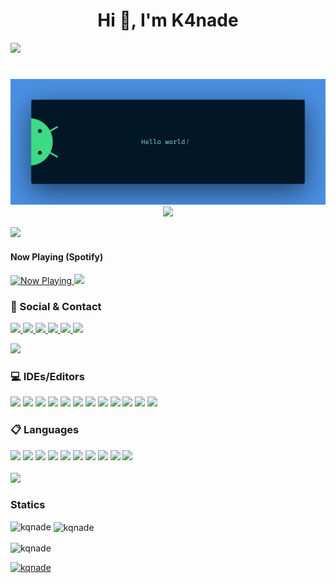 <h1 align="center">Hi 👋, I'm K4nade</h1>
<img src="https://raw.githubusercontent.com/andreasbm/readme/master/assets/lines/aqua.png">
<h1> </h1>
<p align="center">
    <img src="https://raw.githubusercontent.com/kqnade/kqnade/main/banner.png">
    <img src="https://readme-typing-svg.herokuapp.com?font=Klee+One&pause=1000&color=23F7D8&center=true&vCenter=true&width=435&lines=Android+Application+Developer;UI%2FUX+Designer;Discord+Bot+Developer;Game+Programer">
</p>
<img src="https://raw.githubusercontent.com/andreasbm/readme/master/assets/lines/aqua.png">
<h4>Now Playing (Spotify)</h4>
<a href="https://spotifynowplaying-52qodbltz-kqnade.vercel.app/now-playing?open">
    <img src="https://spotifynowplaying-52qodbltz-kqnade.vercel.app/now-playing" width="1080" height=auto alt="Now Playing">
</a>
<img src="https://raw.githubusercontent.com/andreasbm/readme/master/assets/lines/aqua.png">


<p align="left">
<h3>💬 Social & Contact</h3>
<a href="https://discordapp.com/users/752814117806407710">
    <img src="https://img.shields.io/badge/Discord-%235865F2.svg?style=for-the-badge&logo=discord&logoColor=white">
</a>
<a href="https://instagram.com/k4na_de">
    <img src="https://img.shields.io/badge/Instagram-%23E4405F.svg?style=for-the-badge&logo=Instagram&logoColor=white">
</a>
<a href="https://line.me/ti/p/e7Cu3SPWey">
    <img src="https://img.shields.io/badge/Line-00C300?style=for-the-badge&logo=line&logoColor=white">
</a>
<a href="https://linkedin.com/in/k4nade">
    <img src="https://img.shields.io/badge/linkedin-%230077B5.svg?style=for-the-badge&logo=linkedin&logoColor=white">
</a>
<a href="https://twitter.com/k4na_de">
    <img src="https://img.shields.io/badge/Twitter-%231DA1F2.svg?style=for-the-badge&logo=Twitter&logoColor=white">
</a>
<a href="https://youtube.com/@k4na_de">
    <img src="https://img.shields.io/badge/YouTube-%23FF0000.svg?style=for-the-badge&logo=YouTube&logoColor=white">
</a>
</p>
<img src="https://raw.githubusercontent.com/andreasbm/readme/master/assets/lines/aqua.png">
<h3>💻 IDEs/Editors</h3>
<img src="https://img.shields.io/badge/Android%20Studio-3DDC84.svg?style=for-the-badge&logo=android-studio&logoColor=white">
<img src="https://img.shields.io/badge/Atom-%2366595C.svg?style=for-the-badge&logo=atom&logoColor=white">
<img src="https://img.shields.io/badge/CLion-black?style=for-the-badge&logo=clion&logoColor=white">
<img src="https://img.shields.io/badge/IntelliJIDEA-000000.svg?style=for-the-badge&logo=intellij-idea&logoColor=white">
<img src="https://img.shields.io/badge/jupyter-%23FA0F00.svg?style=for-the-badge&logo=jupyter&logoColor=white">
<img src="https://img.shields.io/badge/Obsidian-%23483699.svg?style=for-the-badge&logo=obsidian&logoColor=white">
<img src="https://img.shields.io/badge/pycharm-143?style=for-the-badge&logo=pycharm&logoColor=black&color=black&labelColor=green">
<img src="https://img.shields.io/badge/Replit-DD1200?style=for-the-badge&logo=Replit&logoColor=white">
<img src="https://img.shields.io/badge/Rider-000000.svg?style=for-the-badge&logo=Rider&logoColor=white&color=black&labelColor=crimson">
<img src="https://img.shields.io/badge/Visual%20Studio%20Code-0078d7.svg?style=for-the-badge&logo=visual-studio-code&logoColor=white">
<img src="https://img.shields.io/badge/Visual%20Studio-5C2D91.svg?style=for-the-badge&logo=visual-studio&logoColor=white">
<img src="https://img.shields.io/badge/webstorm-143?style=for-the-badge&logo=webstorm&logoColor=white&color=black">
<br />
<h3>📋 Languages</h3>
<img src="https://img.shields.io/badge/c%23-%23239120.svg?style=for-the-badge&logo=c-sharp&logoColor=white">
<img src="https://img.shields.io/badge/css3-%231572B6.svg?style=for-the-badge&logo=css3&logoColor=white">
<img src="https://img.shields.io/badge/html5-%23E34F26.svg?style=for-the-badge&logo=html5&logoColor=white">
<img src="https://img.shields.io/badge/java-%23ED8B00.svg?style=for-the-badge&logo=java&logoColor=white">
<img src="https://img.shields.io/badge/javascript-%23323330.svg?style=for-the-badge&logo=javascript&logoColor=%23F7DF1E">
<img src="https://img.shields.io/badge/kotlin-%237F52FF.svg?style=for-the-badge&logo=kotlin&logoColor=white">
<img src="https://img.shields.io/badge/latex-%23008080.svg?style=for-the-badge&logo=latex&logoColor=white">
<img src="https://img.shields.io/badge/markdown-%23000000.svg?style=for-the-badge&logo=markdown&logoColor=white">
<img src="https://img.shields.io/badge/python-3670A0?style=for-the-badge&logo=python&logoColor=ffdd54">
<img src="https://img.shields.io/badge/typescript-%23007ACC.svg?style=for-the-badge&logo=typescript&logoColor=white">
<br />
<br />
<img src="https://raw.githubusercontent.com/andreasbm/readme/master/assets/lines/aqua.png">
<br />
<h3>Statics</h3>
<p><img align="left" src="https://github-readme-stats.vercel.app/api/top-langs?username=kqnade&show_icons=true&locale=en&layout=compact" alt="kqnade" /></p>

<p>&nbsp;<img align="center" src="https://github-readme-stats.vercel.app/api?username=kqnade&show_icons=true&locale=en" alt="kqnade" /></p>

<p><img align="center" src="https://github-readme-streak-stats.herokuapp.com/?user=kqnade&" alt="kqnade" /></p>

<p align="left"> <a href="https://github.com/ryo-ma/github-profile-trophy"><img src="https://github-profile-trophy.vercel.app/?username=kqnade" alt="kqnade" /></a> </p>
